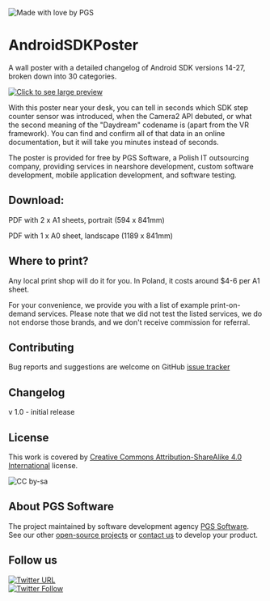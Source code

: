 ![Made with love by PGS](https://cloud.githubusercontent.com/assets/16896355/25438562/3c14f0f2-2a9a-11e7-82f1-53f49a48393e.png)

# AndroidSDKPoster

A wall poster with a detailed changelog of Android SDK versions 14-27, broken down into 30 categories. 

[![Click to see large preview](https://github.com/pgssoft/AndroidSDKPoster/blob/master/media/biga0small.jpg)](https://github.com/pgssoft/AndroidSDKPoster/blob/master/media/biga0.jpg)

With this poster near your desk, you can tell in seconds which SDK step counter sensor was introduced, when the Camera2 API debuted, or what the second meaning of the "Daydream" codename is (apart from the VR framework). You can find and confirm all of that data in an online documentation, but it will take you minutes instead of seconds.

The poster is provided for free by PGS Software, a Polish IT outsourcing company, providing services in nearshore development, custom software development, mobile application development, and software testing.


## Download:


PDF with 2 x A1 sheets, portrait (594 x 841mm)

PDF with 1 x A0 sheet, landscape (1189 x 841mm)


## Where to print?

Any local print shop will do it for you. In Poland, it costs around $4-6 per A1 sheet.

For your convenience, we provide you with a list of example print-on-demand services. Please note that we did not test the listed services, we do not endorse those brands, and we don't receive commission for referral.


## Contributing

Bug reports and suggestions are welcome on GitHub [issue tracker](https://github.com/pgssoft/AndroidSDKPoster/issues)


## Changelog

v 1.0 - initial release


## License

This work is covered by [Creative Commons Attribution-ShareAlike 4.0 International](https://creativecommons.org/licenses/by-sa/4.0/) license.

![CC by-sa](https://i.creativecommons.org/l/by-sa/4.0/88x31.png)

## About PGS Software

The project maintained by software development agency [PGS Software](https://www.pgs-soft.com).
See our other [open-source projects](https://github.com/PGSSoft) or [contact us](https://www.pgs-soft.com/contact-us) to develop your product.

## Follow us

[![Twitter URL](https://img.shields.io/twitter/url/http/shields.io.svg?style=social)](https://twitter.com/intent/tweet?text=https://github.com/PGSSoft/AndroidSDKPoster)  
[![Twitter Follow](https://img.shields.io/twitter/follow/pgssoftware.svg?style=social&label=Follow)](https://twitter.com/pgssoftware)

